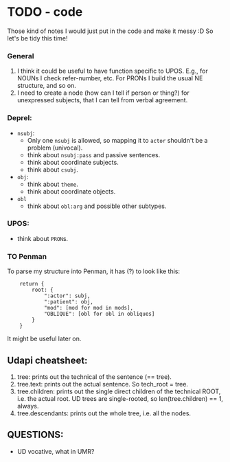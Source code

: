 # TODO - code
Those kind of notes I would just put in the code and make it messy :D
So let's be tidy this time!

### General
1. I think it could be useful to have function specific to UPOS. E.g., for NOUNs I check refer-number, etc.
For PRONs I build the usual NE structure, and so on.
2. I need to create a node (how can I tell if person or thing?) for unexpressed subjects, that I can tell from verbal agreement.



### Deprel:
- `nsubj`:
  - Only one `nsubj` is allowed, so mapping it to `actor` shouldn't be a problem (univocal).
  - think about `nsubj:pass` and passive sentences.
  - think about coordinate subjects.
  - think about `csubj`.
- `obj`:
  - think about `theme`.
  - think about coordinate objects.
- `obl`
  - think about `obl:arg` and possible other subtypes.


### UPOS:
- think about `PRON`s.

### TO Penman
To parse my structure into Penman, it has (?) to look like this:
```
    return {
        root: {
            ":actor": subj,
            ":patient": obj,
            "mod": [mod for mod in mods],
            "OBLIQUE": [obl for obl in obliques]
        }
    }
```
It might be useful later on.



## Udapi cheatsheet:
1. tree: prints out the technical <ROOT> of the sentence (== tree).
2. tree.text: prints out the actual sentence. So tech_root = tree.
3. tree.children: prints out the single direct children of the technical ROOT, i.e. the actual root.
UD trees are single-rooted, so len(tree.children) == 1, always.
4. tree.descendants: prints out the whole tree, i.e. all the nodes.


## QUESTIONS:
- UD vocative, what in UMR?


